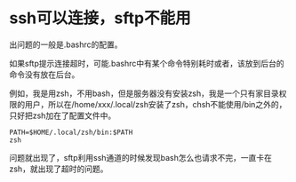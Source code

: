 # ssh可以连接，sftp不能用 #

出问题的一般是.bashrc的配置。

如果sftp提示连接超时，可能.bashrc中有某个命令特别耗时或者，该放到后台的命令没有放在后台。

例如，我是用zsh，不用bash，但是服务器没有安装zsh，我是一个只有家目录权限的用户，所以在/home/xxx/.local/zsh安装了zsh，chsh不能使用/bin之外的，只好把zsh加在了配置文件中。

	PATH=$HOME/.local/zsh/bin:$PATH
	zsh


问题就出现了，sftp利用ssh通道的时候发现bash怎么也请求不完，一直卡在zsh，就出现了超时的问题。